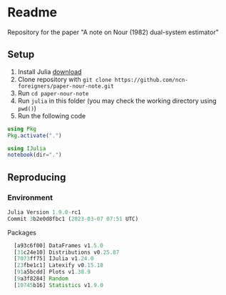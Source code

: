 # Readme

Repository for the paper "A note on Nour (1982) dual-system estimator"

## Setup

1. Install Julia [download](https://julialang.org/downloads/)
2. Clone repository with `git clone https://github.com/ncn-foreigners/paper-nour-note.git`
3. Run `cd paper-nour-note`
4. Run `julia` in this folder (you may check the working directory using `pwd()`)
5. Run the following code

```julia
using Pkg
Pkg.activate(".")

using IJulia
notebook(dir=".")
```



## Reproducing


### Environment

```julia
Julia Version 1.9.0-rc1
Commit 3b2e0d8fbc1 (2023-03-07 07:51 UTC)
```

Packages

```julia
  [a93c6f00] DataFrames v1.5.0
  [31c24e10] Distributions v0.25.87
  [7073ff75] IJulia v1.24.0
  [23fbe1c1] Latexify v0.15.18
  [91a5bcdd] Plots v1.38.9
  [9a3f8284] Random
  [10745b16] Statistics v1.9.0
```

